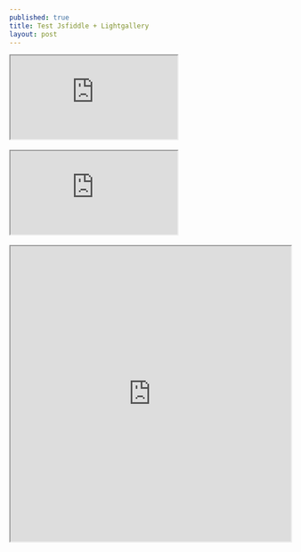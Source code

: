 ```yaml
---
published: true
title: Test Jsfiddle + Lightgallery
layout: post
---
```

<div class="intrinsic-container">
<iframe src="https://jsfiddle.net/qwzxc129/yfyr0j6m/embedded/result,html,js,css/dark/" allowfullscreen></iframe></div>
<br>
<div class="intrinsic-container">
<iframe src="https://codepen.io/qwzxc129/embed/kXjXkE/?height=640&theme-id=dark&default-tab=result&embed-version=2" allowfullscreen></iframe></div>
<br>
<iframe height='530' src="https://codepen.io/qwzxc129/embed/kXjXkE/?height=640&theme-id=dark&default-tab=result&embed-version=2" 
allowfullscreen style="width:100%"></iframe>

